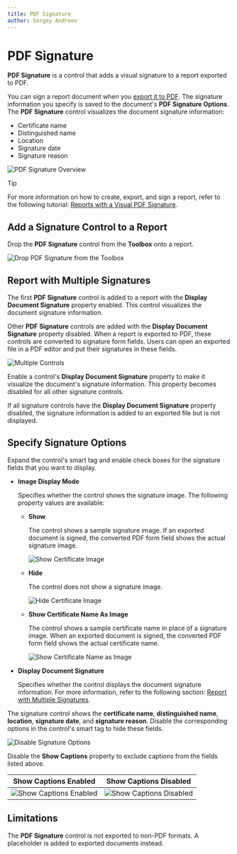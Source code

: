 ```yaml
---
title: PDF Signature
author: Sergey Andreev
---
```

# PDF Signature

**PDF Signature** is a control that adds a visual signature to a report exported to PDF.

You can sign a report document when you [export it to PDF](../../../../print-preview/print-preview-for-winforms/exporting/exporting-from-print-preview.md). The signature information you specify is saved to the document's **PDF Signature Options**. The **PDF Signature** control visualizes the document signature information:

* Certificate name
* Distinguished name
* Location
* Signature date
* Signature reason

![PDF Signature Overview](../../../../../images/eurd-pdf-signature-overview.png)

> [!TIP]
> For more information on how to create, export, and sign a report, refer to the following tutorial: [Reports with a Visual PDF Signature](../../create-reports/reports-with-visual-pdf-signature.md).

## Add a Signature Control to a Report

Drop the **PDF Signature** control from the **Toolbox** onto a report.

![Drop PDF Signature from the Toolbox](../../../../../images/xrpdfsignature-drop-from-toolbox.png)

## Report with Multiple Signatures

The first **PDF Signature** control is added to a report with the **Display Document Signature** property enabled. This control visualizes the document signature information.

Other **PDF Signature** controls are added with the **Display Document Signature** property disabled. When a report is exported to PDF, these controls are converted to signature form fields. Users can open an exported file in a PDF editor and put their signatures in these fields.

![Multiple Controls](../../../../../images/xrpdfsignature-multiple.gif)

Enable a control's **Display Document Signature** property to make it visualize the document's signature information. This property becomes disabled for all other signature controls.

If all signature controls have the **Display Document Signature** property disabled, the signature information is added to an exported file but is not displayed.

## Specify Signature Options

Expand the control's smart tag and enable check boxes for the signature fields that you want to display.

* **Image Display Mode**

  Specifies whether the control shows the signature image. The following property values are available:

  * **Show**

    The control shows a sample signature image. If an exported document is signed, the converted PDF form field shows the actual signature image.

    ![Show Certificate Image](../../../../../images/eurd-win-pdf-signature-showcertificateimage.png)

  * **Hide**

    The control does not show a signature image.

    ![Hide Certificate Image](../../../../../images/eurd-win-pdf-signature-hidecertificateimage.png)

  * **Show Certificate Name As Image**

    The control shows a sample certificate name in place of a signature image. When an exported document is signed, the converted PDF form field shows the actual certificate name.

    ![Show Certificate Name as Image](../../../../../images/xrpdfsignature-showcertificatenameasimage.png)

* **Display Document Signature**

  Specifies whether the control displays the document signature information. For more information, refer to the following section: [Report with Multiple Signatures](#report-with-multiple-signatures).

The signature control shows the **certificate name**, **distinguished name**, **location**, **signature date**, and **signature reason**. Disable the corresponding options in the control's smart tag to hide these fields.

  ![Disable Signature Options](../../../../../images/eurd-win-pdf-signature-disable-options.png)

Disable the **Show Captions** property to exclude captions from the fields listed above.

  | Show Captions Enabled | Show Captions Disabled |
  | --- | --- |
  | ![Show Captions Enabled](../../../../../images/eurd-win-pdf-signature-show-captions-enabled.png) | ![Show Captions Disabled](../../../../../images/eurd-win-pdf-signature-show-captions-disabled.png) |

## Limitations

The **PDF Signature** control is not exported to non-PDF formats. A placeholder is added to exported documents instead.
